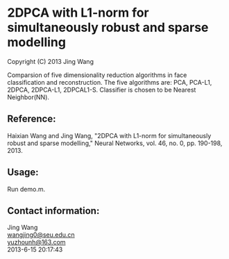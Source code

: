 # 2DPCA with L1-norm for simultaneously robust and sparse modelling
Copyright (C) 2013 Jing Wang

Comparsion of five dimensionality reduction algorithms in face classification and reconstruction. The five algorithms are: PCA, PCA-L1, 2DPCA, 2DPCA-L1, 2DPCAL1-S. Classifier is chosen to be Nearest Neighbor(NN).  

## Reference:
Haixian Wang and Jing Wang, "2DPCA with L1-norm for simultaneously robust and sparse modelling," Neural Networks, vol. 46, no. 0, pp. 190-198, 2013.

## Usage:
Run demo.m.

## Contact information:
Jing Wang  
wangjing0@seu.edu.cn   
yuzhounh@163.com  
2013-6-15 20:17:43  
